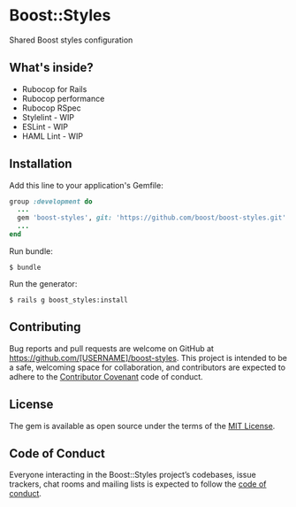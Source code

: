# Boost::Styles

Shared Boost styles configuration

## What's inside?
* Rubocop for Rails
* Rubocop performance
* Rubocop RSpec
* Stylelint - WIP
* ESLint - WIP
* HAML Lint - WIP

## Installation

Add this line to your application's Gemfile:

```ruby
group :development do
  ...
  gem 'boost-styles', git: 'https://github.com/boost/boost-styles.git'
  ...
end
```

Run bundle:

    $ bundle

Run the generator:

    $ rails g boost_styles:install


## Contributing

Bug reports and pull requests are welcome on GitHub at https://github.com/[USERNAME]/boost-styles. This project is intended to be a safe, welcoming space for collaboration, and contributors are expected to adhere to the [Contributor Covenant](http://contributor-covenant.org) code of conduct.

## License

The gem is available as open source under the terms of the [MIT License](https://opensource.org/licenses/MIT).

## Code of Conduct

Everyone interacting in the Boost::Styles project’s codebases, issue trackers, chat rooms and mailing lists is expected to follow the [code of conduct](https://github.com/[USERNAME]/boost-styles/blob/master/CODE_OF_CONDUCT.md).
